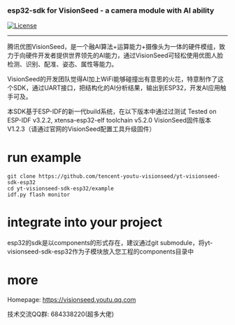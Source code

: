 ### esp32-sdk for VisionSeed - a camera module with AI ability

[![License](https://img.shields.io/github/license/tencent-youtu-visionseed/yt-visionseed-sdk-esp32)](https://raw.githubusercontent.com/tencent-youtu-visionseed/yt-visionseed-sdk-esp32/master/LICENSE)

---

腾讯优图VisionSeed，是一个融AI算法+运算能力+摄像头为一体的硬件模组，致力于向硬件开发者提供世界领先的AI能力，通过VisionSeed可轻松使用优图人脸检测、识别、配准、姿态、属性等能力。

VisionSeed的开发团队觉得AI加上WiFi能够碰撞出有意思的火花，特意制作了这个SDK，通过UART接口，把结构化的AI分析结果，输出到ESP32，开发AI应用触手可及。

本SDK基于ESP-IDF的新一代build系统，在以下版本中通过过测试
Tested on ESP-IDF v3.2.2, xtensa-esp32-elf toolchain v5.2.0
VisionSeed固件版本 V1.2.3（请通过官网的VisionSeed配置工具升级固件）

# run example
```shell
git clone https://github.com/tencent-youtu-visionseed/yt-visionseed-sdk-esp32
cd yt-visionseed-sdk-esp32/example
idf.py flash monitor
```

# integrate into your project
esp32的sdk是以components的形式存在，建议通过git submodule，将yt-visionseed-sdk-esp32作为子模块放入您工程的components目录中

# more
Homepage: https://visionseed.youtu.qq.com

技术交流QQ群: 684338220(超多大佬)

